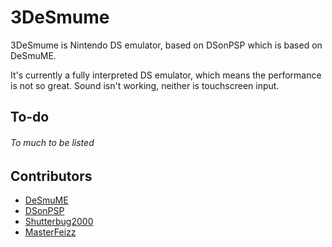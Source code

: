 3DeSmume
=======

3DeSmume is Nintendo DS emulator, based on DSonPSP which is based on DeSmuME.

It's currently a fully interpreted DS emulator, which means the performance is not so great.
Sound isn't working, neither is touchscreen input.

To-do
------------------------
###### To much to be listed

Contributors
------------------------

* [DeSmuME](http://desmume.org/)
* [DSonPSP](http://sourceforge.net/projects/donpsp/)
* [Shutterbug2000](http://github.com/shutterbug2000)
* [MasterFeizz](http://twitter.com/masterfeizz)